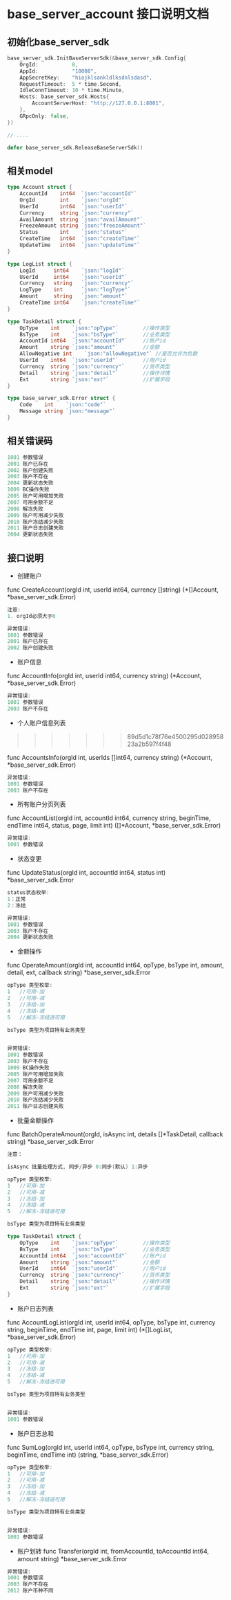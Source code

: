 # base_server_account 接口说明文档

## 初始化base_server_sdk
```go
base_server_sdk.InitBaseServerSdk(&base_server_sdk.Config{
    OrgId:           8,
    AppId:           "10008",
    AppSecretKey:    "hiojklsankldlksdnlsdasd",
    RequestTimeout:  5 * time.Second,
    IdleConnTimeout: 10 * time.Minute,
    Hosts: base_server_sdk.Hosts{
        AccountServerHost: "http://127.0.0.1:8081",
    },
    GRpcOnly: false,
})

// ....

defer base_server_sdk.ReleaseBaseServerSdk()
```

## 相关model
```go
type Account struct {
	AccountId    int64  `json:"accountId"`
	OrgId        int    `json:"orgId"`
	UserId       int64  `json:"userId"`
	Currency     string `json:"currency"`
	AvailAmount  string `json:"availAmount"`
	FreezeAmount string `json:"freezeAmount"`
	Status       int    `json:"status"`
	CreateTime   int64  `json:"createTime"`
	UpdateTime   int64  `json:"updateTime"`
}

type LogList struct {
	LogId      int64	`json:"logId"`
	UserId     int64	`json:"userId"`
	Currency   string	`json:"currency"`
	LogType    int		`json:"logType"`
	Amount     string	`json:"amount"`
	CreateTime int64	`json:"createTime"`
}

type TaskDetail struct {
	OpType    int    `json:"opType"`        //操作类型
	BsType    int    `json:"bsType"`        //业务类型
	AccountId int64  `json:"accountId"`     //账户id
	Amount 	  string `json:"amount"`        //金额
    AllowNegative int    `json:"allowNegative"` //是否允许为负数
	UserId    int64  `json:"userId"`        //用户id
	Currency  string `json:"currency"`      //货币类型
	Detail    string `json:"detail"`        //操作详情
	Ext       string `json:"ext"`           //扩展字段
}

type base_server_sdk.Error struct {
	Code    int    `json:"code"`
	Message string `json:"message"`
}
```

## 相关错误码
```go
1001 参数错误
2001 账户已存在
2002 账户创建失败
2003 账户不存在
2004 更新状态失败
1009 BC操作失败
2005 账户可用增加失败
2007 可用余额不足
2008 解冻失败
2009 账户可用减少失败
2010 账户冻结减少失败
2011 账户日志创建失败
2004 更新状态失败
```

## 接口说明

- 创建账户

func CreateAccount(orgId int, userId int64, currency []string) (*[]Account, *base_server_sdk.Error)

```go
注意:
1. orgId必须大于0

异常错误:
1001 参数错误
2001 账户已存在
2002 账户创建失败
```

- 账户信息

func AccountInfo(orgId int, userId int64, currency string) (*Account, *base_server_sdk.Error)

```go
异常错误:
1001 参数错误
2003 账户不存在
```

- 个人账户信息列表
>>>>>>> 89d5d1c78f76e4500295d02895823a2b597f4f48

func AccountsInfo(orgId int, userIds []int64, currency string) (*Account, *base_server_sdk.Error)

```go
异常错误:
1001 参数错误
2003 账户不存在
```

- 所有账户分页列表

func AccountList(orgId int, accountId int64, currency string, beginTime, endTime int64, status, page, limit int) ([]*Account, *base_server_sdk.Error) 

```go
异常错误:
1001 参数错误
```

- 状态变更

func UpdateStatus(orgId int, accountId int64, status int) *base_server_sdk.Error

```go
status状态枚举:
1：正常
2：冻结

异常错误:
1001 参数错误
2003 账户不存在
2004 更新状态失败
```

- 金额操作

func OperateAmount(orgId int, accountId int64, opType, bsType int, amount, detail, ext, callback string) *base_server_sdk.Error

```go
opType 类型枚举:
1	//可用-加
2	//可用-减
3	//冻结-加
4	//冻结-减
5	//解冻-冻结进可用

bsType 类型为项目特有业务类型


异常错误:
1001 参数错误
2003 账户不存在
1009 BC操作失败
2005 账户可用增加失败
2007 可用余额不足
2008 解冻失败
2009 账户可用减少失败
2010 账户冻结减少失败
2011 账户日志创建失败
```

- 批量金额操作

func BatchOperateAmount(orgId, isAsync int, details []*TaskDetail, callback string) *base_server_sdk.Error

```go
注意：

isAsync 批量处理方式, 同步/异步 0:同步(默认) 1:异步

opType 类型枚举:
1	//可用-加
2	//可用-减
3	//冻结-加
4	//冻结-减
5	//解冻-冻结进可用

bsType 类型为项目特有业务类型

type TaskDetail struct {
	OpType    int    `json:"opType"`        //操作类型
	BsType    int    `json:"bsType"`        //业务类型
	AccountId int64  `json:"accountId"`     //账户id
	Amount 	  string `json:"amount"`        //金额
	UserId    int64  `json:"userId"`        //用户id
	Currency  string `json:"currency"`      //货币类型
	Detail    string `json:"detail"`        //操作详情
	Ext       string `json:"ext"`           //扩展字段
}

```

- 账户日志列表

func AccountLogList(orgId int, userId int64, opType, bsType int, currency string, beginTime, endTime int, page, limit int) (*[]LogList, *base_server_sdk.Error) 

```go
opType 类型枚举:
1	//可用-加
2	//可用-减
3	//冻结-加
4	//冻结-减
5	//解冻-冻结进可用

bsType 类型为项目特有业务类型


异常错误:
1001 参数错误
```

- 账户日志总和

func SumLog(orgId int, userId int64, opType, bsType int, currency string, beginTime, endTime int) (string, *base_server_sdk.Error) 

```go
opType 类型枚举:
1	//可用-加
2	//可用-减
3	//冻结-加
4	//冻结-减
5	//解冻-冻结进可用

bsType 类型为项目特有业务类型


异常错误:
1001 参数错误
```

- 账户划转
func Transfer(orgId int, fromAccountId, toAccountId int64, amount string) *base_server_sdk.Error 

```go
异常错误:
1001 参数错误
2003 账户不存在
2012 账户币种不同
```